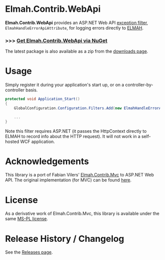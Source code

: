 Elmah.Contrib.WebApi
====================

**Elmah.Contrib.WebApi** provides an ASP.NET Web API [exception filter](http://www.asp.net/web-api/overview/web-api-routing-and-actions/exception-handling), `ElmahHandleErrorApiAttribute`, for logging errors directly to [ELMAH](http://code.google.com/p/elmah/).

### >>> [Get Elmah.Contrib.WebApi via NuGet](https://nuget.org/packages/Elmah.Contrib.WebApi)

The latest package is also available as a zip from the [downloads page](https://github.com/rdingwall/elmah-contrib-webapi/downloads).

# Usage

Simply register it during your application's start up, or on a controller-by-controller basis.

```csharp
protected void Application_Start()
{
    GlobalConfiguration.Configuration.Filters.Add(new ElmahHandleErrorApiAttribute());

    ...
}
```

Note this filter requires ASP.NET (it passes the HttpContext directly to ELMAH to record info about the HTTP request). It will not work in a self-hosted WCF application.

# Acknowledgements

This library is a port of Fabian Vilers' [Elmah.Contrib.Mvc](http://nuget.org/packages/Elmah.Contrib.Mvc) to ASP.NET Web API. The original implementation (for MVC) can be found [here](http://stackoverflow.com/questions/766610/how-to-get-elmah-to-work-with-asp-net-mvc-handleerror-attribute/779961#779961).

# License

As a derivative work of Elmah.Contrib.Mvc, this library is available under the same [MS-PL license](http://www.opensource.org/licenses/ms-pl).

# Release History / Changelog

See the [Releases page](https://github.com/rdingwall/elmah-contrib-webapi/releases).
